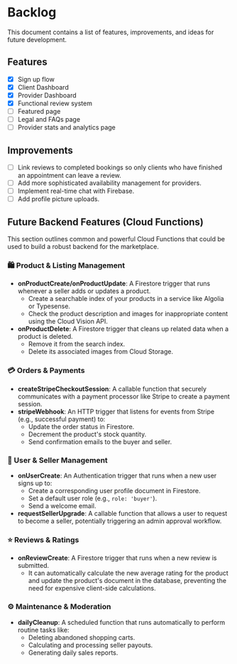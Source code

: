 # Backlog

This document contains a list of features, improvements, and ideas for future development.

## Features

- [x] Sign up flow
- [x] Client Dashboard
- [x] Provider Dashboard
- [x] Functional review system
- [ ] Featured page
- [ ] Legal and FAQs page
- [ ] Provider stats and analytics page

## Improvements

- [ ] Link reviews to completed bookings so only clients who have finished an appointment can leave a review.
- [ ] Add more sophisticated availability management for providers.
- [ ] Implement real-time chat with Firebase.
- [ ] Add profile picture uploads.

## Future Backend Features (Cloud Functions)

This section outlines common and powerful Cloud Functions that could be used to build a robust backend for the marketplace.

### 🛍️ Product & Listing Management
- **onProductCreate/onProductUpdate**: A Firestore trigger that runs whenever a seller adds or updates a product.
  - Create a searchable index of your products in a service like Algolia or Typesense.
  - Check the product description and images for inappropriate content using the Cloud Vision API.
- **onProductDelete**: A Firestore trigger that cleans up related data when a product is deleted.
  - Remove it from the search index.
  - Delete its associated images from Cloud Storage.

### 💳 Orders & Payments
- **createStripeCheckoutSession**: A callable function that securely communicates with a payment processor like Stripe to create a payment session.
- **stripeWebhook**: An HTTP trigger that listens for events from Stripe (e.g., successful payment) to:
  - Update the order status in Firestore.
  - Decrement the product's stock quantity.
  - Send confirmation emails to the buyer and seller.

### 👤 User & Seller Management
- **onUserCreate**: An Authentication trigger that runs when a new user signs up to:
  - Create a corresponding user profile document in Firestore.
  - Set a default user role (e.g., `role: 'buyer'`).
  - Send a welcome email.
- **requestSellerUpgrade**: A callable function that allows a user to request to become a seller, potentially triggering an admin approval workflow.

### ⭐ Reviews & Ratings
- **onReviewCreate**: A Firestore trigger that runs when a new review is submitted.
  - It can automatically calculate the new average rating for the product and update the product's document in the database, preventing the need for expensive client-side calculations.

### ⚙️ Maintenance & Moderation
- **dailyCleanup**: A scheduled function that runs automatically to perform routine tasks like:
  - Deleting abandoned shopping carts.
  - Calculating and processing seller payouts.
  - Generating daily sales reports.
